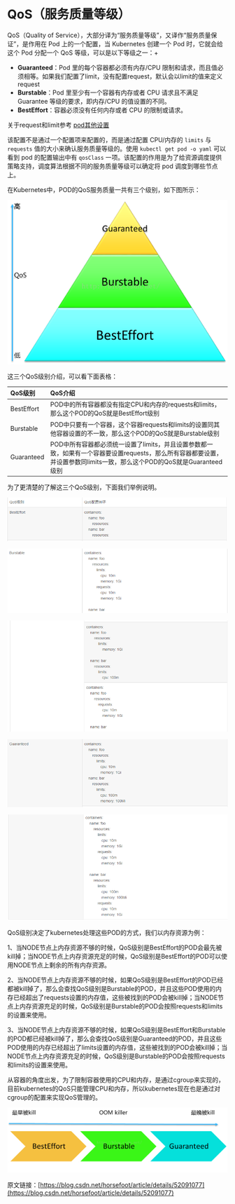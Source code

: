 # QoS（服务质量等级）

QoS（Quality of Service），大部分译为“服务质量等级”，又译作“服务质量保证”，是作用在 Pod 上的一个配置，当 Kubernetes 创建一个 Pod 时，它就会给这个 Pod 分配一个 QoS 等级，可以是以下等级之一：+

* **Guaranteed**：Pod 里的每个容器都必须有内存/CPU 限制和请求，而且值必须相等。如果我们配置了limit，没有配置request，默认会以limit的值来定义request
* **Burstable**：Pod 里至少有一个容器有内存或者 CPU 请求且不满足 Guarantee 等级的要求，即内存/CPU 的值设置的不同。
* **BestEffort**：容器必须没有任何内存或者 CPU 的限制或请求。

关于request和limit参考 [pod其他设置](https://darren.gitbook.io/project/~/edit/drafts/-LUF8vUYyGJ55B0Pam-g/gai-nian-yu-yuan-li-1/zi-yuan-dui-xiang/pod/pod-qi-ta-she-zhi#zi-yuan-xian-zhi)

该配置不是通过一个配置项来配置的，而是通过配置 CPU/内存的 `limits` 与 `requests` 值的大小来确认服务质量等级的。使用 `kubectl get pod -o yaml` 可以看到 pod 的配置输出中有 `qosClass` 一项。该配置的作用是为了给资源调度提供策略支持，调度算法根据不同的服务质量等级可以确定将 pod 调度到哪些节点上。

在Kubernetes中，POD的QoS服务质量一共有三个级别，如下图所示：

![](../../.gitbook/assets/image%20%2816%29.png)

这三个QoS级别介绍，可以看下面表格：

| QoS级别 | QoS介绍 |
| :--- | :--- |
| BestEffort | POD中的所有容器都没有指定CPU和内存的requests和limits，那么这个POD的QoS就是BestEffort级别 |
| Burstable | POD中只要有一个容器，这个容器requests和limits的设置同其他容器设置的不一致，那么这个POD的QoS就是Burstable级别 |
| Guaranteed | POD中所有容器都必须统一设置了limits，并且设置参数都一致，如果有一个容器要设置requests，那么所有容器都要设置，并设置参数同limits一致，那么这个POD的QoS就是Guaranteed级别 |

为了更清楚的了解这三个QoS级别，下面我们举例说明。



![](../../.gitbook/assets/image%20%2834%29.png)

![](../../.gitbook/assets/image%20%2842%29.png)

![](../../.gitbook/assets/image%20%2892%29.png)

![](../../.gitbook/assets/image%20%28162%29.png)

![](../../.gitbook/assets/image%20%2838%29.png)

QoS级别决定了kubernetes处理这些POD的方式，我们以内存资源为例：

1、当NODE节点上内存资源不够的时候，QoS级别是BestEffort的POD会最先被kill掉；当NODE节点上内存资源充足的时候，QoS级别是BestEffort的POD可以使用NODE节点上剩余的所有内存资源。

2、当NODE节点上内存资源不够的时候，如果QoS级别是BestEffort的POD已经都被kill掉了，那么会查找QoS级别是Burstable的POD，并且这些POD使用的内存已经超出了requests设置的内存值，这些被找到的POD会被kill掉；当NODE节点上内存资源充足的时候，QoS级别是Burstable的POD会按照requests和limits的设置来使用。

3、当NODE节点上内存资源不够的时候，如果QoS级别是BestEffort和Burstable的POD都已经被kill掉了，那么会查找QoS级别是Guaranteed的POD，并且这些POD使用的内存已经超出了limits设置的内存值，这些被找到的POD会被kill掉；当NODE节点上内存资源充足的时候，QoS级别是Burstable的POD会按照requests和limits的设置来使用。

从容器的角度出发，为了限制容器使用的CPU和内存，是通过cgroup来实现的，目前kubernetes的QoS只能管理CPU和内存，所以kubernetes现在也是通过对cgroup的配置来实现QoS管理的。

![](../../.gitbook/assets/image%20%2869%29.png)



原文链接：[https://blog.csdn.net/horsefoot/article/details/52091077](https://blog.csdn.net/horsefoot/article/details/52091077)


